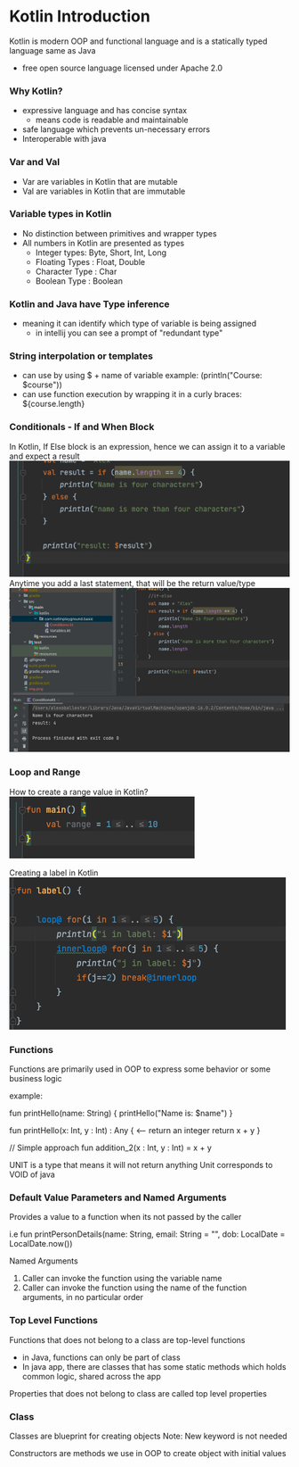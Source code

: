 # Kotlin Introduction

Kotlin is modern OOP and functional language and is a statically typed language same as Java
- free open source language licensed under Apache 2.0

### Why Kotlin?
- expressive language and has concise syntax
  - means code is readable and maintainable
- safe language which prevents un-necessary errors
- Interoperable with java

### Var and Val
- Var are variables in Kotlin that are mutable
- Val are variables in Kotlin that are immutable


### Variable types in Kotlin

- No distinction between primitives and wrapper types
- All numbers in Kotlin are presented as types
  - Integer types: Byte, Short, Int, Long
  - Floating Types : Float, Double
  - Character Type : Char
  - Boolean Type : Boolean

### Kotlin and Java have Type inference
- meaning it can identify which type of variable is being assigned
  - in intellij you can see a prompt of "redundant type"

### String interpolation or templates
- can use by using $ + name of variable example: (println("Course: $course"))
- can use function execution by wrapping it in a curly braces: ${course.length}

### Conditionals - If and When Block

In Kotlin, If Else block is an expression, hence we can assign it to a variable and expect a result
![img.png](img.png)
Anytime you add a last statement, that will be the return value/type
![img_1.png](img_1.png)


### Loop and Range

How to create a range value in Kotlin?
![img_2.png](img_2.png)

Creating a label in Kotlin
![img_3.png](img_3.png)

### Functions

Functions are primarily used in OOP to express some behavior or some business logic

example:

fun printHello(name: String) {
  printHello("Name is: $name")
}

fun printHello(x: Int, y : Int)  : Any { <-- return an integer
  return x + y
}

// Simple approach
fun addition_2(x : Int, y : Int) = x + y

UNIT is a type that means it will not return anything
Unit corresponds to VOID of java

### Default Value Parameters and Named Arguments

Provides a value to a function when its not passed by the caller

i.e
fun printPersonDetails(name: String, email: String = "", dob: LocalDate = LocalDate.now())

Named Arguments

1. Caller can invoke the function using the variable name
2. Caller can invoke the function using the name of the function arguments, in no particular order

### Top Level Functions

Functions that does not belong to a class are top-level functions
- in Java, functions can only be part of class
- In java app, there are classes that has some static methods which holds common logic, shared across the app

Properties that does not belong to class are called top level properties

### Class

Classes are blueprint for creating objects
Note: New keyword is not needed

Constructors
are methods we use in OOP to create object with initial values